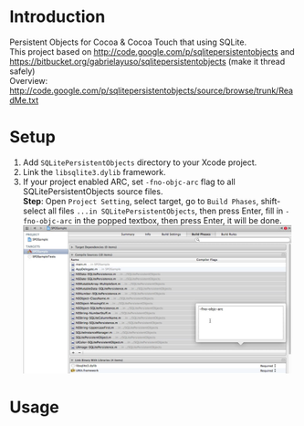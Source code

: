 Introduction
======================

Persistent Objects for Cocoa & Cocoa Touch that using SQLite. <br>
This project based on http://code.google.com/p/sqlitepersistentobjects and https://bitbucket.org/gabrielayuso/sqlitepersistentobjects (make it thread safely) <br>
Overview: http://code.google.com/p/sqlitepersistentobjects/source/browse/trunk/ReadMe.txt

Setup
=====================

1. Add `SQLitePersistentObjects` directory to your Xcode project. 
2. Link the `libsqlite3.dylib` framework.
3. If your project enabled ARC, set `-fno-objc-arc` flag to all SQLitePersistentObjects source files. <br>
**Step**: Open `Project Setting`, select target, go to `Build Phases`, shift-select all files `...in SQLitePersistentObjects`, then press Enter, fill in `-fno-objc-arc` in the popped textbox, then press Enter, it will be done.<br>
<a href="https://github.com/ElfSundae/SQLitePersistentObjects/raw/master/no-arc.jpg" target="_blank"><img src="https://github.com/ElfSundae/SQLitePersistentObjects/raw/master/no-arc.jpg" style="width:470px;height:260px" /></a>

Usage
======================